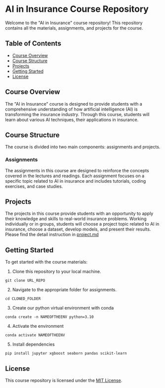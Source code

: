 # AI in Insurance Course Repository

Welcome to the "AI in Insurance" course repository! This repository contains all the materials, assignments, and projects for the course.

## Table of Contents

- [Course Overview](#course-overview)
- [Course Structure](#course-structure)
- [Projects](#projects)
- [Getting Started](#getting-started)
- [License](#license)

## Course Overview

The "AI in Insurance" course is designed to provide students with a comprehensive understanding of how artificial intelligence (AI) is transforming the insurance industry. Through this course, students will learn about various AI techniques, their applications in insurance.

## Course Structure

The course is divided into two main components: assignments and projects.

### Assignments

The assignments in this course are designed to reinforce the concepts covered in the lectures and readings. Each assignment focuses on a specific topic related to AI in insurance and includes tutorials, coding exercises, and case studies.

## Projects

The projects in this course provide students with an opportunity to apply their knowledge and skills to real-world insurance problems. Working individually or in groups, students will choose a project topic related to AI in insurance, choose a dataset, develop models, and present their results.
Please find the detail instruction in [project.md](project.md)

## Getting Started

To get started with the course materials:

1. Clone this repository to your local machine.

`git clone URL_REPO`

2. Navigate to the appropriate folder for assignments.

`cd CLONED_FOLDER`

3. Create our python virtual environment with conda

`conda create -n NAMEOFTHEENV python=3.10`

4. Activate the environment

`conda activate NAMEOFTHEENV`

5. Install dependencies

`pip install jupyter xgboost seaborn pandas scikit-learn`

## License

This course repository is licensed under the [MIT License](LICENSE).
